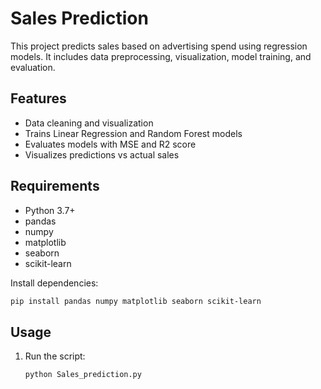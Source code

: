 # Sales Prediction

This project predicts sales based on advertising spend using regression models. It includes data preprocessing, visualization, model training, and evaluation.

## Features
- Data cleaning and visualization
- Trains Linear Regression and Random Forest models
- Evaluates models with MSE and R2 score
- Visualizes predictions vs actual sales

## Requirements
- Python 3.7+
- pandas
- numpy
- matplotlib
- seaborn
- scikit-learn

Install dependencies:
```bash
pip install pandas numpy matplotlib seaborn scikit-learn
```

## Usage
1. Run the script:
   ```bash
   python Sales_prediction.py
   ```
